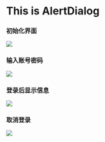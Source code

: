 # This is AlertDialog

### 初始化界面

![](https://i.loli.net/2018/03/26/5ab8627cdb0d8.jpg)





### 输入账号密码

![](https://i.loli.net/2018/03/26/5ab862a30500b.jpg)



### 登录后显示信息

![](https://i.loli.net/2018/03/26/5ab86318e0246.jpg)



### 取消登录

![](https://i.loli.net/2018/03/26/5ab8634b95f8e.jpg)